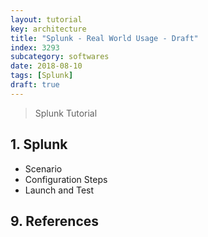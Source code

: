 ```yaml
---
layout: tutorial
key: architecture
title: "Splunk - Real World Usage - Draft"
index: 3293
subcategory: softwares
date: 2018-08-10
tags: [Splunk]
draft: true
---
```


> Splunk Tutorial

## 1. Splunk
* Scenario
* Configuration Steps
* Launch and Test


## 9. References

